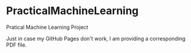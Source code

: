 PracticalMachineLearning
========================

Pratical Machine Learning Project

Just in case my GitHub Pages don't work, I am providing a corresponding PDF file.
